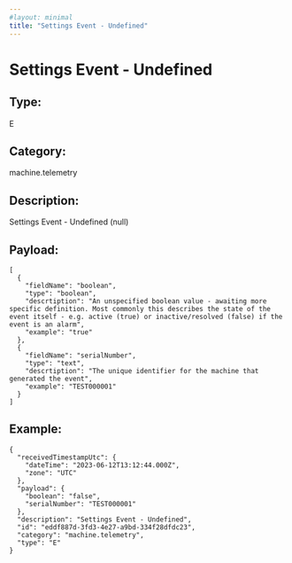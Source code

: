 ```yaml
---
#layout: minimal
title: "Settings Event - Undefined"
---
```


# Settings Event - Undefined

## Type:

E

## Category:

machine.telemetry

## Description: 

Settings Event - Undefined (null)

## Payload:

```
[
  {
    "fieldName": "boolean",
    "type": "boolean",
    "descrtiption": "An unspecified boolean value - awaiting more specific definition. Most commonly this describes the state of the event itself - e.g. active (true) or inactive/resolved (false) if the event is an alarm",
    "example": "true"
  },
  {
    "fieldName": "serialNumber",
    "type": "text",
    "descrtiption": "The unique identifier for the machine that generated the event",
    "example": "TEST000001"
  }
]
```

## Example:

```
{
  "receivedTimestampUtc": {
    "dateTime": "2023-06-12T13:12:44.000Z",
    "zone": "UTC"
  },
  "payload": {
    "boolean": "false",
    "serialNumber": "TEST000001"
  },
  "description": "Settings Event - Undefined",
  "id": "eddf887d-3fd3-4e27-a9bd-334f28dfdc23",
  "category": "machine.telemetry",
  "type": "E"
}
```
